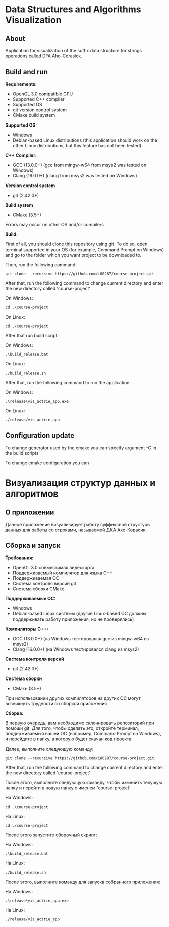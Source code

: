 # Data Structures and Algorithms Visualization

## About
Application for visualization of the suffix data structure for strings operations called DFA Aho-Corasick.

## Build and run

**Requirements:**
* OpenGL 3.0 compatible GPU
* Supported C++ compiler
* Supported OS
* git version control system
* CMake build system

**Supported OS:**
* Windows
* Debian-based Linux distributions (this application should work on the other Linux distributions, but this feature has not been tested)

**C++ Compiler:**
* GCC (13.0.0+) (gcc from mingw-w64 from msys2 was tested on Windows)
* Clang (16.0.0+) (clang from msys2 was tested on Windows)

**Version control system**
* git (2.42.0+)

**Build system**
* CMake (3.5+)

Errors may occur on other OS and/or compilers

**Build:**

First of all, you should clone this repository using git. To do so, open terminal supported in your OS 
(for example, Command Prompt on Windows) and go to the folder which you want project to be downloaded to.

Then, run the following command:

    git clone --recursive https://github.com/i80287/course-project.git

After that, run the following command to change current directory and enter the new directory called 'course-project'

On Windows:

    cd .\course-project

On Linux:

    cd ./course-project

After that run build script:

On Windows:

    .\build_release.bat

On Linux:

    ./build_release.sh

After that, run the following command to run the application:

On Windows:

    .\release\vis_actrie_app.exe

On Linux:

    ./release/vis_actrie_app

## Configuration update

To change generator used by the cmake you can specify argument -G in the build scripts

To change cmake configuration you can 

# Визуализация структур данных и алгоритмов

## О приложении
Данное приложение визуализирует работу суффиксной структуры данных для работы со строками, называемой ДКА Ахо-Корасик.

## Сборка и запуск

**Требования:**
* OpenGL 3.0 совместимая видеокарта
* Поддерживаемый компилятор для языка C++ 
* Поддерживаемая ОС
* Система контроля версий git
* Система сборки CMake

**Поддерживаемые ОС:**
* Windows
* Debian-based Linux системы (другие Linux-based ОС должны поддерживать работу приложения, но не проверялись)

**Компиляторы C++:**
* GCC (13.0.0+) (на Windows тестировался gcc из mingw-w64 из msys2)
* Clang (16.0.0+) (на Windows тестировался clang из msys2)

**Система контроля версий**
* git (2.42.0+)

**Система сборки**
* CMake (3.5+)

При использовании других компиляторов на других ОС могут возникнуть трудности со сборкой приложения

**Сборка:**

В первую очередь, вам необходимо склонировать репозиторий при помощи git. Для того, чтобы сделать это, 
откройте терминал, поддерживаемый вашей ОС (например, Command Prompt на Windows), и перейдите в папку, 
в которую будет скачан код проекта.

Далее, выполните следующую команду:

    git clone --recursive https://github.com/i80287/course-project.git

After that, run the following command to change current directory and enter the new directory called 'course-project'

После этого, выполните следующую команду, чтобы изменить текущую папку и перейти в новую папку с именем 'course-project'

На Windows:

    cd .\course-project

На Linux:

    cd ./course-project

После этого запустите сборочный скрипт:

На Windows:

    .\build_release.bat

На Linux:

    ./build_release.sh

После этого, выполните команду для запуска собранного приложения:

На Windows:

    .\release\vis_actrie_app.exe

На Linux:

    ./release/vis_actrie_app
